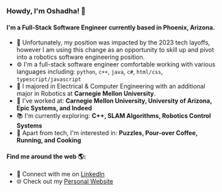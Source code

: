 ### Howdy, I'm Oshadha! 👋

#### I'm a Full-Stack Software Engineer currently based in Phoenix, Arizona.

- 🏢 Unfortunately, my position was impacted by the 2023 tech layoffs, however I am using this change as an opportunity to skill up and pivot into a robotics software engineering position.
- ⚙️ I'm a full-stack software engineer comfortable working with various languages including: `python`, `c++`, `java`, `c#`, `html/css`, `typescript/javascript`
- 🏫 I majored in Electrical & Computer Engineering with an additional major in Robotics at **Carnegie Mellon University**.
- 💼 I've worked at: **Carnegie Mellon University, University of Arizona, Epic Systems, and Indeed**
- 📚 I'm currently exploring: **C++, SLAM Algorithms, Robotics Control Systems**
- 🧩 Apart from tech, I'm interested in: **Puzzles, Pour-over Coffee, Running, and Cooking**

#### Find me around the web 🌎:
- 💼 Connect with me on [LinkedIn](https://www.linkedin.com/in/oshadhagunasekara/)
- 🌐 Check out my [Personal Website](https://ogunasekara.github.io/)
